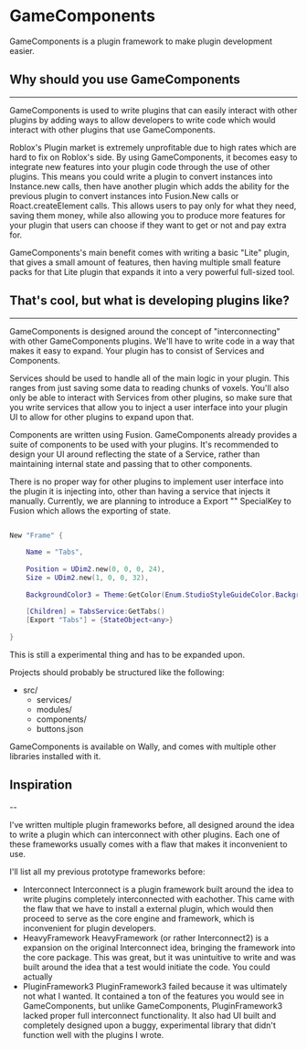 # GameComponents
GameComponents is a plugin framework to make plugin development easier.

## Why should you use GameComponents
---

GameComponents is used to write plugins that can easily interact with other plugins by
adding ways to allow developers to write code which would interact with other
plugins that use GameComponents.

Roblox's Plugin market is extremely unprofitable due to high rates which are hard
to fix on Roblox's side. By using GameComponents, it becomes easy to integrate new features
into your plugin code through the use of other plugins. This means you could write
a plugin to convert instances into Instance.new calls, then have another plugin which
adds the ability for the previous plugin to convert instances into Fusion.New calls or
Roact.createElement calls. This allows users to pay only for what they need, saving them
money, while also allowing you to produce more features for your plugin that users
can choose if they want to get or not and pay extra for.

GameComponents's main benefit comes with writing a basic "Lite" plugin, that gives a small amount
of features, then having multiple small feature packs for that Lite plugin that expands it
into a very powerful full-sized tool.

## That's cool, but what is developing plugins like?
---

GameComponents is designed around the concept of "interconnecting" with other GameComponents plugins.
We'll have to write code in a way that makes it easy to expand. Your plugin has to consist
of Services and Components.

Services should be used to handle all of the main logic in your plugin. This ranges from
just saving some data to reading chunks of voxels. You'll also only be able to interact
with Services from other plugins, so make sure that you write services that allow you to
inject a user interface into your plugin UI to allow for other plugins to expand upon that.

Components are written using Fusion. GameComponents already provides a suite of components to be
used with your plugins. It's recommended to design your UI around reflecting the state of
a Service, rather than maintaining internal state and passing that to other components.

There is no proper way for other plugins to implement user interface into the plugin it
is injecting into, other than having a service that injects it manually.
Currently, we are planning to introduce a Export "" SpecialKey to Fusion which allows the
exporting of state.

```lua

New "Frame" {
	
	Name = "Tabs",
	
	Position = UDim2.new(0, 0, 0, 24),
	Size = UDim2.new(1, 0, 0, 32),
	
	BackgroundColor3 = Theme:GetColor(Enum.StudioStyleGuideColor.Background),
	
	[Children] = TabsService:GetTabs()
	[Export "Tabs"] = {StateObject<any>}
	
}

```

This is still a experimental thing and has to be expanded upon.

Projects should probably be structured like the following:

- src/
	- services/
	- modules/
	- components/
	- buttons.json

GameComponents is available on Wally, and comes with multiple other libraries installed with it.

## Inspiration
--

I've written multiple plugin frameworks before, all designed around the idea to write a
plugin which can interconnect with other plugins. Each one of these frameworks usually comes
with a flaw that makes it inconvenient to use.

I'll list all my previous prototype frameworks before:
- Interconnect
	Interconnect is a plugin framework built around the idea to write plugins completely
	interconnected with eachother. This came with the flaw that we have to install a external
	plugin, which would then proceed to serve as the core engine and framework, which is
	inconvenient for plugin developers.
- HeavyFramework
	HeavyFramework (or rather Interconnect2) is a expansion on the original Interconnect idea,
	bringing the framework into the core package. This was great, but it was unintuitive to
	write and was built around the idea that a test would initiate the code. You could actually
- PluginFramework3
	PluginFramework3 failed because it was ultimately not what I wanted. It contained a ton of
	the features you would see in GameComponents, but unlike GameComponents, PluginFramework3 lacked proper full
	interconnect functionality. It also had UI built and completely designed upon a buggy, experimental
	library that didn't function well with the plugins I wrote.

## 